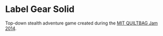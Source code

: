 # Label Gear Solid

Top-down stealth adventure game created during the [MIT QUILTBAG Jam 2014](http://gamelab.mit.edu/event/qultbag-jam-2014-labels-are-for-clothes/).
